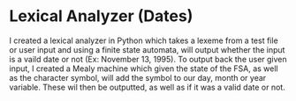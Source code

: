 # Lexical Analyzer (Dates)


I created a lexical analyzer in Python which takes a lexeme from a test file or user input and using a finite state automata, will output whether the input is a vaild date or not (Ex: November 13, 1995). To output back the user given input, I created a Mealy machine which given the state of the FSA, as well as the character symbol, will add the symbol to our day, month or year variable. These wil then be outputted, as well as if it was a valid date or not.
